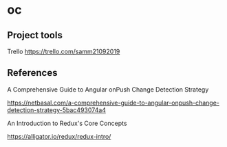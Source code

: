# oc

## Project tools
Trello
https://trello.com/samm21092019

## References

A Comprehensive Guide to Angular onPush Change Detection Strategy

https://netbasal.com/a-comprehensive-guide-to-angular-onpush-change-detection-strategy-5bac493074a4

An Introduction to Redux's Core Concepts

https://alligator.io/redux/redux-intro/


